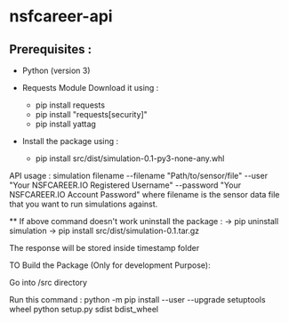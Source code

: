 # nsfcareer-api

## Prerequisites :

- Python (version 3)
- Requests Module Download it using : 
  - pip install requests 
  - pip install "requests[security]" 
  - pip install yattag

- Install the package using : 
  - pip install src/dist/simulation-0.1-py3-none-any.whl

API usage : simulation filename --filename "Path/to/sensor/file" --user "Your NSFCAREER.IO Registered Username" --password "Your NSFCAREER.IO Account Password" where filename is the sensor data file that you want to run simulations against.

** If above command doesn't work uninstall the package : -> pip uninstall simulation -> pip install src/dist/simulation-0.1.tar.gz

The response will be stored inside timestamp folder

TO Build the Package (Only for development Purpose):

Go into /src directory

Run this command : python -m pip install --user --upgrade setuptools wheel python setup.py sdist bdist_wheel
